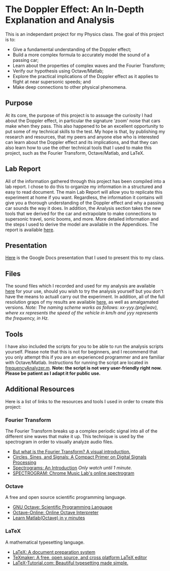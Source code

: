 # The Doppler Effect: An In-Depth Explanation and Analysis
This is an independant project for my Physics class. The goal of this project is to:
- Give a fundamental understanding of the Doppler effect;
- Build a more complex formula to accurately model the sound of a passing car;
- Learn about the properties of complex waves and the Fourier Transform;
- Verify our hypothesis using Octave/Matlab;
- Explore the practical implications of the Doppler effect as it applies to flight at near supersonic speeds; and
- Make deep connections to other physical phenomena.

## Purpose
At its core, the purpose of this project is to assuage the curiosity I had about the Doppler effect, in particular the signature 'zoom' noise that cars make when they pass. This also happened to be an excellent opportunity to put some of my technical skills to the test. My hope is that, by publishing my research and resources, that my peers and anyone else who is interested can learn about the Doppler effect and its implications, and that they can also learn how to use the other technical tools that I used to make this project, such as the Fourier Transform, Octave/Matlab, and LaTeX.

## Lab Report
All of the information gathered through this project has been compiled into a lab report. I chose to do this to organize my information in a structured and easy to read document. The main Lab Report will allow you to replicate this experiment at home if you want. Regardless, the information it contains will give you a thorough understanding of the Doppler effect and why a passing car sounds the way it does. In addition, the Analysis section takes the new tools that we derived for the car and extrapolate to make connections to supersonic travel, sonic booms, and more. More detailed information and the steps I used to derive the model are available in the Appendices. The report is available [here](Report/doppler.pdf).

## Presentation
[Here](https://github.com/logancantin/DopplerProject/blob/master/DopplerEffectPresentation.pdf) is the Google Docs presentation that I used to present this to my class.

## Files
The sound files which I recorded and used for my analysis are available [here](SoundData/) for your use, should you wish to try the analysis yourself but you don't have the means to actuall carry out the experiment. In addition, all of the full resolution graps of my results are available [here](Images/), as well as amalgamated versions. *Note: The naming scheme works as follows: xx-yyy.(png|wav), where xx represents the speed of the vehicle in km/h and yyy represents the frequency, in Hz.*

## Tools
I have also included the scripts for you to be able to run the analysis scripts yourself. Please note that this is not for beginners, and I recommend that you only attempt this if you are an experienced programmer and are familiar with Octave/Matlab. Instructions for running the script are located in [frequencyAnalyzer.m](scripts/frequencyAnalyzer.m). **Note: the script is not very user-friendly right now. Please be patient as I adapt it for public use.**

## Additional Resources
Here is a list of links to the resources and tools I used in order to create this project:

### Fourier Transform
The Fourier Transform breaks up a complex periodic signal into all of the different sine waves that make it up. This technique is used by the spectrogram in order to visually analyze audio files.
- [But what is the Fourier Transform? A visual introduction.](https://www.youtube.com/watch?v=spUNpyF58BY)
- [Circles, Sines, and Signals: A Compact Primer on Digital Signals Processing](https://jackschaedler.github.io/circles-sines-signals/)
- [Spectrograms: An Introduction](https://www.youtube.com/watch?v=_FatxGN3vAM) *Only watch until 1 minute.*
- [SPECTROGRAM: Chrome Music Lab's online spectrogram](https://musiclab.chromeexperiments.com/Spectrogram/)

### Octave
A free and open source scientific programming language.
- [GNU Octave: Scientific Programming Language](https://www.gnu.org/software/octave/)
- [Octave-Online: Online Octave Interpreter](https://octave-online.net/)
- [Learn Matlab(Octave) in y minutes](https://learnxinyminutes.com/docs/matlab/)

### LaTeX
A mathematical typesetting language.
- [LaTeX: A document preparation system](https://www.latex-project.org/)
- [TeXmaker: A free, open source, and cross platform LaTeX editor](https://www.xm1math.net/texmaker/)
- [LaTeX-Tutorial.com: Beautiful typesetting made simple.](https://www.latex-tutorial.com/tutorials/sections/)
